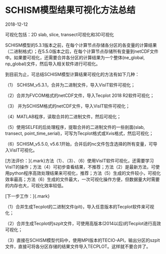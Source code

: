 # SCHISM模型结果可视化方法总结

2018-12-12

可视化包括：2D slab, slice, transect可视化和3D可视化

SCHISM模型的5.3.1版本之前，在每个计算节点存储各分区的各变量的计算结果（二进制格式）；在5.5.0版本之后，在每个计算节点存储所有变量到netCDF文件中。如果要可视化，还需要合并各分区的计算结果为一个整体(ne_global,
np_global)文件，然后导入相关软件进行可视化。

到目前为止，可总结SCHISM模型计算结果可视化的方法有如下几种：

（1） SCHISM_v5.3.1，合并为二进制文件，导入VisIT软件可视化；

（2）合并为FVCOM格式的netCDF文件，导入Tecplot 2018 R2软件可视化；

（3） 并为SCHISM格式的netCDF文件，导入VisIT软件可视化；

（4）MATLAB程序，读取合并的二进制文件，然后可视化；

（5）使用SELFE的后处理程序，提取合并的二进制文件的一些剖面(slab,
transect, point_time_serial)，可写为Tecplot格式或Xvis格式，然后可视化；

（6）SCHISM_v5.5.0,
v5.6.1开始，合并后的nc文件包含选择的所有变量，可导入VisIT可视化。

[方法评价：]{.mark}方法（1）、（3）、（6）使用VisIT软件可视化，还需要学习VisIT的操作；方法（4）可初步查看结果，不推荐；方法（2）是最新方法，可使用python程序高效处理结果来可视化，推荐；方法（5）生成的文件较小，可视化效率最高；方法（6）生成的文件最大，一次可视化操作方便，但数据量大时需要的内存也大，可视化效率较低。

[下一步工作：]{.mark}

（1）合并生成Tecplot的二进制文件(plt)，导入任意版本的Tecplot软件来可视化；

（2）合并生成Tecplot的szplt文件，可使用高版本(2014以后)的Tecplot进行高效可视化；

（3）直接在SCHISM模型代码中，使用MPI版本的TECIO-API，输出分区的szplt文件，直接可将各分区存储的结果文件导入TECPLOT。这样就不要合并了。
